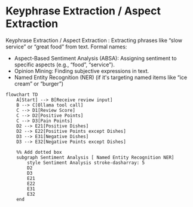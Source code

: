 # Keyphrase Extraction / Aspect Extraction
Keyphrase Extraction / Aspect Extraction : Extracting phrases like “slow service” or “great food” from text.
Formal names:
- Aspect-Based Sentiment Analysis (ABSA): Assigning sentiment to specific aspects (e.g., “food”, “service”).
- Opinion Mining: Finding subjective expressions in text.
- Named Entity Recognition (NER) (if it's targeting named items like “ice cream” or “burger”)

```mermaid
flowchart TD
    A[Start] --> B[Receive review input]
    B --> C[Ollama tool call]
    C --> D1[Review Score]
    C --> D2[Positive Points]
    C --> D3[Pain Points]
    D2 --> E21[Positive Dishes]
    D2 --> E22[Positive Points except Dishes]
    D3 --> E31[Negative Dishes]
    D3 --> E32[Negative Points except Dishes]

    %% Add dotted box
    subgraph Sentiment Analysis [ Named Entity Recognition NER]
        style Sentiment Analysis stroke-dasharray: 5
        D2
        D3
        E21
        E22
        E31
        E32
    end
```
